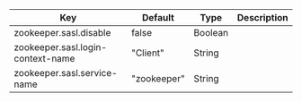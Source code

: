 | Key | Default | Type | Description |
|-----|---------|------|-------------|
| zookeeper.sasl.disable | false | Boolean |  |
| zookeeper.sasl.login-context-name | "Client" | String |  |
| zookeeper.sasl.service-name | "zookeeper" | String |  |
